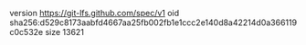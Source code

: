 version https://git-lfs.github.com/spec/v1
oid sha256:d529c8173aabfd4667aa25fb002fb1e1ccc2e140d8a42214d0a366119c0c532e
size 13621
